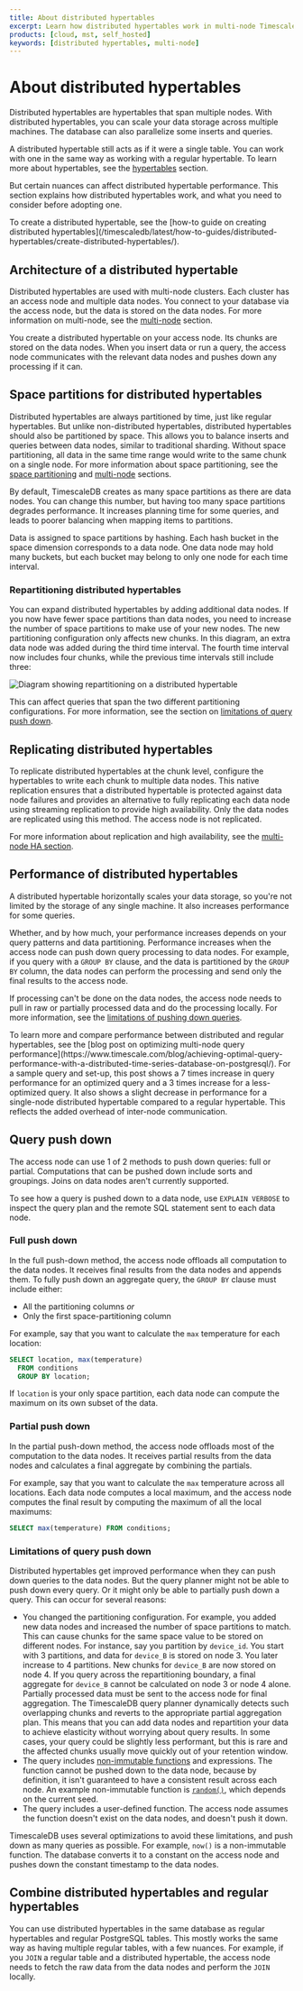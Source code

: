 ```yaml
---
title: About distributed hypertables
excerpt: Learn how distributed hypertables work in multi-node TimescaleDB
products: [cloud, mst, self_hosted]
keywords: [distributed hypertables, multi-node]
---
```


# About distributed hypertables

Distributed hypertables are hypertables that span multiple nodes. With
distributed hypertables, you can scale your data storage across multiple
machines. The database can also parallelize some inserts and queries.

A distributed hypertable still acts as if it were a single table. You can work
with one in the same way as working with a regular hypertable. To learn more
about hypertables, see the [hypertables][hypertables] section.

But certain nuances can affect distributed hypertable performance. This section
explains how distributed hypertables work, and what you need to consider before
adopting one.

<Highlight type="note">
To create a distributed hypertable, see the [how-to guide on creating
distributed
hypertables](/timescaledb/latest/how-to-guides/distributed-hypertables/create-distributed-hypertables/).
</Highlight>

## Architecture of a distributed hypertable

Distributed hypertables are used with multi-node clusters. Each cluster has an
access node and multiple data nodes. You connect to your database via the access
node, but the data is stored on the data nodes. For more information on
multi-node, see the [multi-node][multi-node] section.

You create a distributed hypertable on your access node. Its chunks are stored
on the data nodes. When you insert data or run a query, the access node
communicates with the relevant data nodes and pushes down any processing if it
can.

## Space partitions for distributed hypertables

Distributed hypertables are always partitioned by time, just like regular
hypertables. But unlike non-distributed hypertables, distributed hypertables
should also be partitioned by space. This allows you to balance inserts and
queries between data nodes, similar to traditional sharding. Without space
partitioning, all data in the same time range would write to the same chunk on a
single node. For more information about space partitioning, see the
[space partitioning][space-partitioning] and
[multi-node][multi-node] sections.

By default, TimescaleDB creates as many space partitions as there are data
nodes. You can change this number, but having too many space partitions degrades
performance. It increases planning time for some queries, and leads to poorer
balancing when mapping items to partitions.

Data is assigned to space partitions by hashing. Each hash bucket in the space
dimension corresponds to a data node. One data node may hold many buckets, but
each bucket may belong to only one node for each time interval.

### Repartitioning distributed hypertables

You can expand distributed hypertables by adding additional data nodes. If you
now have fewer space partitions than data nodes, you need to increase the
number of space partitions to make use of your new nodes. The new partitioning
configuration only affects new chunks. In this diagram, an extra data node
was added during the third time interval. The fourth time interval now includes
four chunks, while the previous time intervals still include three:

<img class="main-content__illustration" src="https://s3.amazonaws.com/assets.timescale.com/docs/images/repartitioning.png" alt="Diagram showing repartitioning on a distributed hypertable"/>

This can affect queries that span the two different partitioning configurations.
For more information, see the section on
[limitations of query push down][limitations].

## Replicating distributed hypertables

To replicate distributed hypertables at the chunk level, configure the
hypertables to write each chunk to multiple data nodes. This native replication
ensures that a distributed hypertable is protected against data node failures
and provides an alternative to fully replicating each data node using streaming
replication to provide high availability. Only the data nodes are replicated
using this method. The access node is not replicated.

For more information about replication and high availability, see the
[multi-node HA section][multi-node-ha].

## Performance of distributed hypertables

A distributed hypertable horizontally scales your data storage, so you're not
limited by the storage of any single machine. It also increases performance for
some queries.

Whether, and by how much, your performance increases depends on your query
patterns and data partitioning. Performance increases when the access node can
push down query processing to data nodes. For example, if you query with a
`GROUP BY` clause, and the data is partitioned by the `GROUP BY` column, the
data nodes can perform the processing and send only the final results to the
access node.

If processing can't be done on the data nodes, the access node needs to pull in
raw or partially processed data and do the processing locally. For more
information, see the [limitations of pushing down
queries][limitations-pushing-down].

<Highlight type="note">
To learn more and compare performance between distributed and regular
hypertables, see the [blog post on optimizing multi-node query
performance](https://www.timescale.com/blog/achieving-optimal-query-performance-with-a-distributed-time-series-database-on-postgresql/).
For a sample query and set-up, this post shows a 7 times increase in query
performance for an optimized query and a 3 times increase for a less-optimized
query. It also shows a slight decrease in performance for a single-node
distributed hypertable compared to a regular hypertable. This reflects the added
overhead of inter-node communication.
</Highlight>

## Query push down

The access node can use 1 of 2 methods to push down queries: full or partial.
Computations that can be pushed down include sorts and groupings. Joins on data
nodes aren't currently supported.

To see how a query is pushed down to a data node, use `EXPLAIN VERBOSE` to
inspect the query plan and the remote SQL statement sent to each data node.

### Full push down

In the full push-down method, the access node offloads all computation to the
data nodes. It receives final results from the data nodes and appends them. To
fully push down an aggregate query, the `GROUP BY` clause must include either:

*   All the partitioning columns _or_
*   Only the first space-partitioning column

For example, say that you want to calculate the `max` temperature for each
location:

```sql
SELECT location, max(temperature)
  FROM conditions
  GROUP BY location;
```

If `location` is your only space partition, each data node can compute the
maximum on its own subset of the data.

### Partial push down

In the partial push-down method, the access node offloads most of the
computation to the data nodes. It receives partial results from the data nodes
and calculates a final aggregate by combining the partials.

For example, say that you want to calculate the `max` temperature across all
locations. Each data node computes a local maximum, and the access node computes
the final result by computing the maximum of all the local maximums:

```sql
SELECT max(temperature) FROM conditions;
```

### Limitations of query push down

Distributed hypertables get improved performance when they can push down queries
to the data nodes. But the query planner might not be able to push down every
query. Or it might only be able to partially push down a query. This can occur
for several reasons:

*   You changed the partitioning configuration. For example, you added new data
 nodes and increased the number of space partitions to match. This can cause
 chunks for the same space value to be stored on different nodes. For
 instance, say you partition by `device_id`. You start with 3 partitions, and
 data for `device_B` is stored on node 3. You later increase to 4 partitions.
 New chunks for `device_B` are now stored on node 4. If you query across the
 repartitioning boundary, a final aggregate for `device_B` cannot be
 calculated on node 3 or node 4 alone. Partially processed data must be sent
 to the access node for final aggregation. The TimescaleDB query planner
 dynamically detects such overlapping chunks and reverts to the appropriate
 partial aggregation plan. This means that you can add data nodes and
 repartition your data to achieve elasticity without worrying about query
 results. In some cases, your query could be slightly less performant, but
 this is rare and the affected chunks usually move quickly out of your
 retention window.
*   The query includes [non-immutable functions][volatility] and expressions.
 The function cannot be pushed down to the data node, because by definition,
 it isn't guaranteed to have a consistent result across each node. An example
 non-immutable function is [`random()`][random-func], which depends on the
 current seed.
*   The query includes a user-defined function. The access node assumes the
 function doesn't exist on the data nodes, and doesn't push it down.

TimescaleDB uses several optimizations to avoid these limitations, and push down
as many queries as possible. For example, `now()` is a non-immutable function.
The database converts it to a constant on the access node and pushes down the
constant timestamp to the data nodes.

## Combine distributed hypertables and regular hypertables

You can use distributed hypertables in the same database as regular hypertables
and regular PostgreSQL tables. This mostly works the same way as having multiple
regular tables, with a few nuances. For example, if you `JOIN` a regular table
and a distributed hypertable, the access node needs to fetch the raw data from
the data nodes and perform the `JOIN` locally.

[limitations]: /timescaledb/:currentVersion:/how-to-guides/distributed-hypertables/about-distributed-hypertables/#query-push-down/
[hypertables]: /timescaledb/:currentVersion:/how-to-guides/hypertables/
[limitations-pushing-down]: #limitations-of-query-push-down
[multi-node-ha]: /timescaledb/:currentVersion:/how-to-guides/multinode-timescaledb/multinode-ha/
[multi-node]: /timescaledb/:currentVersion:/how-to-guides/multinode-timescaledb/
[random-func]: <https://www.postgresql.org/docs/current/functions-math.html#FUNCTIONS-MATH-RANDOM-TABLE>
[space-partitioning]: /timescaledb/:currentVersion:/how-to-guides/hypertables/about-hypertables#space-partitioning
[volatility]: <https://www.postgresql.org/docs/current/xfunc-volatility.html>

